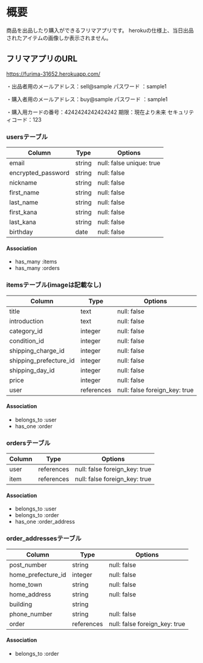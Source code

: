 # 概要

商品を出品したり購入ができるフリマアプリです。
herokuの仕様上、当日出品されたアイテムの画像しか表示されません。

## フリマアプリのURL
https://furima-31652.herokuapp.com/

<!-- ・Basic認証のID：furima
・パスワード ：31652 -->

・出品者用のメールアドレス：sell@sample
パスワード ：sample1

・購入者用のメールアドレス：buy@sample
パスワード ：sample1

・購入用カードの番号：4242424242424242
期限：現在より未来
セキュリティコード：123

### usersテーブル

| Column             | Type    | Options                 |
| ------------------ | ------- | ----------------------- |
| email              | string  | null: false unique: true|
| encrypted_password | string  | null: false             |
| nickname           | string  | null: false             |
| first_name         | string  | null: false             |
| last_name          | string  | null: false             |
| first_kana         | string  | null: false             |
| last_kana          | string  | null: false             |
| birthday           | date    | null: false             |

#### Association
- has_many :items
- has_many :orders

### itemsテーブル(imageは記載なし)

| Column                 | Type       | Options                       |
| ---------------------  | ---------- | ----------------------------- |
| title                  | text       | null: false                   |
| introduction           | text       | null: false                   |
| category_id            | integer    | null: false                   |
| condition_id           | integer    | null: false                   |
| shipping_charge_id     | integer    | null: false                   |
| shipping_prefecture_id | integer    | null: false                   |
| shipping_day_id        | integer    | null: false                   |
| price                  | integer    | null: false                   |
| user                   | references | null: false foreign_key: true |

#### Association
- belongs_to :user
- has_one :order

### ordersテーブル

| Column | Type       | Options                       |
| ------ | ---------- | ----------------------------- |
| user   | references | null: false foreign_key: true |
| item   | references | null: false foreign_key: true |

#### Association
- belongs_to :user
- belongs_to :order
- has_one :order_address
 
### order_addressesテーブル

| Column             | Type       | Options                       |
| ------------------ | ---------- | ----------------------------- |
| post_number        | string     | null: false                   |
| home_prefecture_id | integer    | null: false                   |
| home_town          | string     | null: false                   |
| home_address       | string     | null: false                   |
| building           | string     |                               |
| phone_number       | string     | null: false                   |
| order              | references | null: false foreign_key: true |

#### Association
- belongs_to :order



